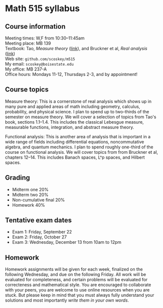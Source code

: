 # Math 515 syllabus

## Course information

Meeting times: W,F from 10:30&ndash;11:45am  
Meeting place: MB 139  
Textbook: Tao, *Measure theory* ([link](http://terrytao.files.wordpress.com/2012/12/gsm-126-tao5-measure-book.pdf)), and Bruckner et al, *Real analysis* ([link](http://classicalrealanalysis.info/documents/BBT-AlllChapters-Landscape.pdf))  
Web site: `github.com/scoskey/m515`  
My email: `scoskey@boisestate.edu`  
My office: MB 237-A  
Office hours: Mondays 11-12, Thursdays 2-3, and by appointment!

## Course topics

Measure theory: This is a cornerstone of real analysis which shows up in many pure and applied areas of math including geometry, calculus, probability, and physical science. I plan to spend up to two-thirds of the semester on measure theory. We will cover a selection of topics from Tao's book, sections 1.1&ndash;1.4. This includes the classical Lebesgue measure, measurable functions, integration, and abstract measure theory.

Functional analysis: This is another area of analysis that is important in a wide range of fields including differential equations, noncommutative algebra, and quantum mechanics. I plan to spend roughly one-third of the course on functional analysis. We will cover topics from from Bruckner et al, chapters 12&ndash;14. This includes Banach spaces, L^p spaces, and Hilbert spaces.

## Grading

* Midterm one 20%
* Midterm two 20%
* Non-cumulative final 20%
* Homework 40%

## Tentative exam dates

* Exam 1: Friday, September 22
* Exam 2: Friday, October 27
* Exam 3: Wednesday, December 13 from 10am to 12pm

## Homework

Homework assignments will be given for each week, finalized on the following Wednesday, and due on the following Friday. All work will be evaluated for completeness, and certain problems will be evaluated for correcteness and mathematical style. You are encouraged to collaborate with your peers, you are welcome to use online resources when you are stuck. But please keep in mind that you must always fully understand your solutions and most importantly *write them in your own words*.
